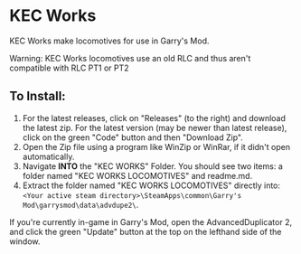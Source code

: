 # KEC Works

KEC Works make locomotives for use in Garry's Mod.

Warning: KEC Works locomotives use an old RLC and thus aren't compatible with RLC PT1 or PT2

## To Install:

1. For the latest releases, click on "Releases" (to the right) and download the latest zip. For the latest version (may be newer than latest release), click on the green "Code" button and then "Download Zip".
2. Open the Zip file using a program like WinZip or WinRar, if it didn't open automatically.
3. Navigate __INTO__ the "KEC WORKS" Folder. You should see two items: a folder named "KEC WORKS LOCOMOTIVES" and readme.md.
4. Extract the folder named "KEC WORKS LOCOMOTIVES" directly into: `<Your active steam directory>\SteamApps\common\Garry's Mod\garrysmod\data\advdupe2\`.

If you're currently in-game in Garry's Mod, open the AdvancedDuplicator 2, and click the green "Update" button at the top on the lefthand side of the window.

<br>

